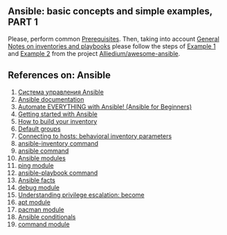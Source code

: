 ## Ansible: basic concepts and simple examples, PART 1 ##

Please, perform common [Prerequisites](https://github.com/Alliedium/awesome-ansible/tree/main/README.md#prerequisites).
Then, taking into account [General Notes on inventories and playbooks](https://github.com/Alliedium/awesome-ansible#2-general-notes-on-creating-your-own-custom-inventory-and-playbooks)
please follow the steps of [Example 1](https://github.com/Alliedium/awesome-ansible/blob/main/01-ping-hosts) and [Example 2](https://github.com/Alliedium/awesome-ansible/blob/main/02-install-a-single-package)
from the project [Alliedium/awesome-ansible](https://github.com/Alliedium/awesome-ansible/).

## References on: Ansible ##

1. [Система управления Ansible](https://habr.com/ru/company/selectel/blog/196620/)
2. [Ansible documentation](https://docs.ansible.com/ansible/latest/)
3. [Automate EVERYTHING with Ansible! (Ansible for Beginners)](https://www.youtube.com/watch?v=w9eCU4bGgjQ)
4. [Getting started with Ansible](https://www.youtube.com/playlist?list=PLT98CRl2KxKEUHie1m24-wkyHpEsa4Y70)
5. [How to build your inventory](https://docs.ansible.com/ansible/latest/inventory_guide/intro_inventory.html)
6. [Default groups](https://docs.ansible.com/ansible/latest/inventory_guide/intro_inventory.html#default-groups)
7. [Connecting to hosts: behavioral inventory parameters](https://docs.ansible.com/ansible/latest/inventory_guide/intro_inventory.html#connecting-to-hosts-behavioral-inventory-parameters)
8. [ansible-inventory command](https://docs.ansible.com/ansible/latest/cli/ansible-inventory.html)
9. [ansible command](https://docs.ansible.com/ansible/latest/cli/ansible.html)
10. [Ansible modules](https://docs.ansible.com/ansible/2.9/modules/list_of_all_modules.html)
11. [ping module](https://docs.ansible.com/ansible/latest/collections/ansible/builtin/ping_module.html)
12. [ansible-playbook command](https://docs.ansible.com/ansible/latest/cli/ansible-playbook.html)
13. [Ansible facts](https://docs.ansible.com/ansible/latest/playbook_guide/playbooks_vars_facts.html#ansible-facts)
14. [debug module](https://docs.ansible.com/ansible/latest/collections/ansible/builtin/debug_module.html)
15. [Understanding privilege escalation: become](https://docs.ansible.com/ansible/latest/playbook_guide/playbooks_privilege_escalation.html)
16. [apt module](https://docs.ansible.com/ansible/latest/collections/ansible/builtin/apt_module.html)
17. [pacman module](https://docs.ansible.com/ansible/latest/collections/community/general/pacman_module.html)
18. [Ansible conditionals](https://docs.ansible.com/ansible/latest/playbook_guide/playbooks_conditionals.html)
19. [command module](https://docs.ansible.com/ansible/latest/collections/ansible/builtin/command_module.html)
